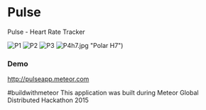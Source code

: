 # Pulse
Pulse - Heart Rate Tracker

![P1](https://raw.githubusercontent.com/firdausramlan/pulse/screenshot/screenshots/1.jpg "Pulse 1")
![P2](https://raw.githubusercontent.com/firdausramlan/pulse/screenshot/screenshots/2.jpg "Pulse 2")
![P3](https://raw.githubusercontent.com/firdausramlan/pulse/screenshot/screenshots/3.jpg "Pulse 3")
![P4](https://raw.githubusercontent.com/firdausramlan/pulse/screenshot/screenshots/polar)h7.jpg "Polar H7")

### Demo

http://pulseapp.meteor.com


&#35;buildwithmeteor
This application was built during Meteor Global Distributed Hackathon 2015
